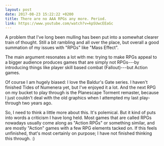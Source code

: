 ```yaml
---
layout: post
date: 2017-08-23 15:22:22 +0200
title: There are no AAA RPGs any more. Period.
link: https://www.youtube.com/watch?v=kpSUwcEEaGc
---
```


A problem that I've long been mulling has been put into a somewhat clearer train of thought. Still a bit rambling and all over the place, but overall a good summation of my issues with "RPGs" like "Mass Effect".

The main argument resonates a lot with me: trying to make RPGs appeal to a bigger audience produces games that are simply not RPGs---by introducing things like player skill based combat (Fallout)---but Action games.

Of course I am hugely biased: I love the Baldur's Gate series. I haven't finished Tides of Numenera yet, but I've enjoyed it a lot. And the next RPG on my bucket to play through is the Planescape Torment remaster, because I just couldn't deal with the old graphics when I attempted my last play-through two years ago.

So, I need to think a little more about this. It's polemical. But it kind of puts into words a criticism I have long held. Most games that are called RPGs nowadays usually come along as "Action RPGs" or something similar, and are mostly "Action" games with a few RPG elements tacked on. If this feels unfinished, that's most certainly on purpose; I have not finished thinking this through. :)

